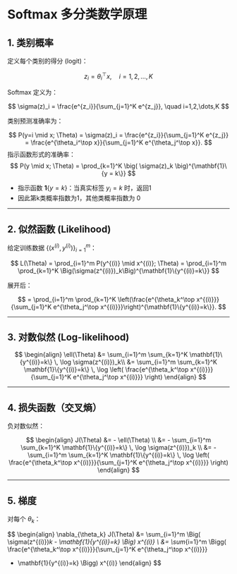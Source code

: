 # Softmax 多分类数学原理

## 1. 类别概率

定义每个类别的得分 (logit)：

$$
z_i = \theta_i^\top x, \quad i = 1,2,\dots,K
$$

Softmax 定义为：

$$
\sigma(z)_i = \frac{e^{z_i}}{\sum_{j=1}^K e^{z_j}}, \quad i=1,2,\dots,K
$$

类别预测准确率为：

$$
P(y=i \mid x; \Theta) = \sigma(z)_i = \frac{e^{z_i}}{\sum_{j=1}^K e^{z_j}} 
= \frac{e^{\theta_i^\top x}}{\sum_{j=1}^K e^{\theta_j^\top x}}.
$$
指示函数形式的准确率：
$$
P(y \mid x; \Theta) = \prod_{k=1}^K \big( \sigma(z)_k \big)^{\mathbf{1}\{y = k\}}
$$
- 指示函数 ${\mathbf{1}\{y = k\}}$：当真实标签 $y_i = k$ 时，返回1
- 因此第k类概率指数为1，其他类概率指数为 0

---

## 2. 似然函数 (Likelihood)

给定训练数据 $\{(x^{(i)}, y^{(i)})\}_{i=1}^m$：

$$
L(\Theta) = \prod_{i=1}^m P(y^{(i)} \mid x^{(i)}; \Theta) 
= \prod_{i=1}^m \prod_{k=1}^K \Big(\sigma(z^{(i)})_k\Big)^{\mathbf{1}\{y^{(i)}=k\}}
$$

展开后：

$$
= \prod_{i=1}^m \prod_{k=1}^K 
\left(\frac{e^{\theta_k^\top x^{(i)}}}{\sum_{j=1}^K e^{\theta_j^\top x^{(i)}}}\right)^{\mathbf{1}\{y^{(i)}=k\}}.
$$

---

## 3. 对数似然 (Log-likelihood)

$$
\begin{align}
\ell(\Theta) 
&= \sum_{i=1}^m \sum_{k=1}^K \mathbf{1}\{y^{(i)}=k\} \, \log \sigma(z^{(i)})_k\\
&= \sum_{i=1}^m \sum_{k=1}^K \mathbf{1}\{y^{(i)}=k\} \, 
\log \left( \frac{e^{\theta_k^\top x^{(i)}}}{\sum_{j=1}^K e^{\theta_j^\top x^{(i)}}} \right)
\end{align}
$$

---

## 4. 损失函数（交叉熵）

负对数似然：

$$
\begin{align}
J(\Theta) 
&= - \ell(\Theta) \\
&= - \sum_{i=1}^m \sum_{k=1}^K \mathbf{1}\{y^{(i)}=k\} \, \log \sigma(z^{(i)})_k \\
&= - \sum_{i=1}^m \sum_{k=1}^K 
\mathbf{1}\{y^{(i)}=k\} \, 
\log \left( \frac{e^{\theta_k^\top x^{(i)}}}{\sum_{j=1}^K e^{\theta_j^\top x^{(i)}}} \right)
\end{align}
$$

---

## 5. 梯度

对每个 $\theta_k$：

$$
\begin{align}
\nabla_{\theta_k} J(\Theta) 
&= \sum_{i=1}^m \Big( \sigma(z^{(i)})_k - \mathbf{1}\{y^{(i)}=k\} \Big) x^{(i)} \\
&= \sum_{i=1}^m \Bigg( 
\frac{e^{\theta_k^\top x^{(i)}}}{\sum_{j=1}^K e^{\theta_j^\top x^{(i)}}}
- \mathbf{1}\{y^{(i)}=k\}
\Bigg) x^{(i)}
\end{align}
$$

